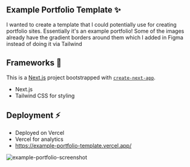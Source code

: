 
## Example Portfolio Template :sparkles:

I wanted to create a template that I could potentially use for creating portfolio sites. Essentially it's an example portfolio! 
Some of the images already have the gradient borders around them which I added in Figma instead of doing it via Tailwind

## Frameworks :hammer:
This is a [Next.js](https://nextjs.org/) project bootstrapped with [`create-next-app`](https://github.com/vercel/next.js/tree/canary/packages/create-next-app).
- Next.js 
- Tailwind CSS for styling

## Deployment :zap:
- Deployed on Vercel
- Vercel for analytics
- https://example-portfolio-template.vercel.app/

![example-portfolio-screenshot](https://user-images.githubusercontent.com/115713394/213791000-483d129a-bf0e-4893-9558-bfadeb1d7646.png)

